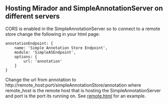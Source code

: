 ## Hosting Mirador and SimpleAnnotationServer on different servers

CORS is enabled in the SimpleAnnotationServer so to connect to a remote store change the following in your html page:

```
annotationEndpoint: {
	name: 'Simple Annotation Store Endpoint',
	module: 'SimpleASEndpoint',
	options: {
		url: 'annotation'
	}
}
```

Change the url from annotation to http://remote_host:port/simpleAnnotationStore/annotation where remote_host is the remote host that is hosting the SimpleAnnotationServer and port is the port its running on. See [remote.html](../src/main/webapp/remote.html) for an example.
